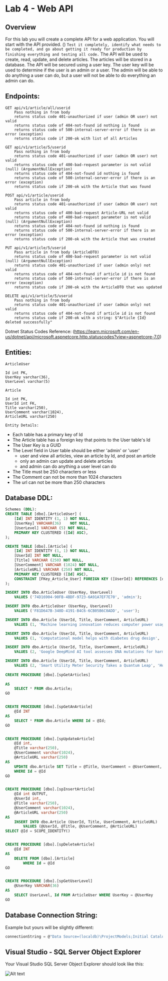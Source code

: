 # Lab 4 - Web API

## Overview

For this lab you will create a complete API for a web application. You will start with the API provided. () `Test it completely, identify what needs to be completed, and go about getting it ready for production by finishing everything and testing all code.` The API will be used to create, read, update, and delete articles.  The articles will be stored in a database.  The API will be secured using a user key.  The user key will be used to determine if the user is an admin or a user.  The admin will be able to do anything a user can do, but a user will not be able to do everything an admin can do.

## Endpoints:

```
GET api/v1/article/all/userid
	Pass nothing in from body
	returns status code 401-unauthorized if user (admin OR user) not valid
	returns status code of 404-not-found id nothing is found
	returns status code of 500-internal-server-error if there is an error (exception)
	returns status code if 200-ok with list of all Articles

GET api/v1/article/5/userid
	Pass nothing in from body
	returns status code 401-unauthorized if user (admin OR user) not valid
	returns status code of 400-bad-request parameter is not valid (null) (ArgumentNullException)
	returns status code of 404-not-found id nothing is found
	returns status code of 500-internal-server-error if there is an error (exception)
	returns status code if 200-ok with the Article that was found

POST api/v1/article/userid
	Pass article in from body
	returns status code 401-unauthorized if user (admin OR user) not valid
	returns status code of 400-bad-request Article-URL not valid
	returns status code of 400-bad-request parameter is not valid (null) (ArgumentNullException)
	returns status code of 404-not-found id nothing is found
	returns status code of 500-internal-server-error if there is an error (exception)
	returns status code if 200-ok with the Article that was created

PUT api/v1/article/5/userid
	Pass article in from body (ArticleDTO)
	returns status code of 400-bad-request parameter is not valid (null) (ArgumentNullException)
	returns status code 401-unauthorized if user (admin only) not valid
	returns status code of 404-not-found if article id is not found
	returns status code of 500-internal-server-error if there is an error (exception)
	returns status code if 200-ok with the ArticleDTO that was updated

DELETE api/v1/article/5/userid
	Pass nothing in from body
	returns status code 401-unauthorized if user (admin only) not valid
	returns status code of 404-not-found if article id is not found
	returns status code if 200-ok with a string: $"Article {Id} deleted successfully"
```

Dotnet Status Codes Reference:
(https://learn.microsoft.com/en-us/dotnet/api/microsoft.aspnetcore.http.statuscodes?view=aspnetcore-7.0)

## Entities:

`ArticleUser`
```
Id int PK,
UserKey varchar(36),
UserLevel varchar(5)
```
`Article`
```
Id int PK,
UserId int FK,
Title varchar(250),
UserComment varchar(1024),
ArticleURL varchar(250)
```
`Entity Details:`
- Each table has a primary key of Id
- The Article table has a foreign key that points to the User table's Id
- The User Key is a GUID
- The Level field in User table should be either 'admin' or 'user'
	- user and view all articles, view an article by Id, and post an article
	- only an admin can update and delete articles
	- and admin can do anything a user level can do
- The Title must be 250 characters or less
- The Comment can not be more than 1024 characters
- The url can not be more than 250 characters

## Database DDL:
```sql	
Schemes (DDL):
CREATE TABLE [dbo].[ArticleUser] (
    [Id] INT IDENTITY (1, 1) NOT NULL,
    [UserKey] VARCHAR(36)    NOT NULL,
    [UserLevel] VARCHAR (5) NOT NULL,
    PRIMARY KEY CLUSTERED ([Id] ASC),
);

CREATE TABLE [dbo].[Article] (
    [Id] INT IDENTITY (1, 1) NOT NULL,
    [UserId] INT NOT NULL,
    [Title] VARCHAR (250) NOT NULL,
    [UserComment] VARCHAR (1024) NOT NULL,
	[ArticleURL] VARCHAR (250) NOT NULL,
    PRIMARY KEY CLUSTERED ([Id] ASC),
    CONSTRAINT [FKey_Article_User] FOREIGN KEY ([UserId]) REFERENCES [dbo].[ArticleUser] ([Id]) ON DELETE CASCADE ON UPDATE CASCADE
);

INSERT INTO dbo.ArticleUser (UserKey, UserLevel)
	VALUES ('74D16904-90FB-4BDF-9723-6A91A7EF7E70', 'admin');

INSERT INTO dbo.ArticleUser (UserKey, UserLevel)
	VALUES ('F81D647B-340D-4191-B4C6-6CB05B6C0ADD', 'user');

INSERT INTO dbo.Article (UserId, Title, UserComment, ArticleURL) 
	VALUES (1, 'Machine learning innovation reduces computer power usage', 'Their vision – getting server-scale performance from handheld devices', 'https://news.wsu.edu/news/2023/09/14/machine-learning-innovation-reduces-computer-power-usage/');

INSERT INTO dbo.Article (UserId, Title, UserComment, ArticleURL) 
	VALUES (1, 'Computational model helps with diabetes drug design', 'Researchers can use the model to predict how engineered forms of insulin would perform in human patients, making it easier to bring these drugs to clinical trials.', 'https://news.mit.edu/2023/computational-model-helps-diabetes-drug-design-0920');

INSERT INTO dbo.Article (UserId, Title, UserComment, ArticleURL)
	VALUES (2, 'Google DeepMind AI tool assesses DNA mutations for harm potential', 'AlphaMissense’s predictions could help speed up research and diagnosis of rare disorders', 'https://www.theguardian.com/science/2023/sep/19/google-deepmind-ai-tool-assesses-dna-mutations-for-harm-potential');

INSERT INTO dbo.Article (UserId, Title, UserComment, ArticleURL)
	VALUES (2, 'Smart Utility Meter Security Takes a Quantum Leap', 'Honeywell will secure its meters with cryptographic keys from Quantinuum', 'https://spectrum.ieee.org/smart-meter-security');
	
CREATE PROCEDURE [dbo].[spGetArticles]
	
AS
	SELECT * FROM dbo.Article;
GO 


CREATE PROCEDURE [dbo].[spGetAnArticle]
	@Id INT
AS
	SELECT * FROM dbo.Article WHERE Id = @Id;
GO


CREATE PROCEDURE [dbo].[spUpdateArticle]
	@Id int,
	@Title varchar(250),
	@UserComment varchar(1024),
	@ArticleURL varchar(250)
AS
	UPDATE dbo.Article SET Title = @Title, UserComment = @UserComment, ArticleURL = @ArticleURL
	WHERE Id = @Id
GO


CREATE PROCEDURE [dbo].[spInsertArticle]
	@Id int OUTPUT,
	@UserId int,
	@Title varchar(250),
	@UserComment varchar(1024),
	@ArticleURL varchar(250)
AS
	INSERT INTO dbo.Article (UserId, Title, UserComment, ArticleURL)
		VALUES (@UserId, @Title, @UserComment, @ArticleURL)
SELECT @Id = SCOPE_IDENTITY()


CREATE PROCEDURE [dbo].[spDeleteArticle]
	@Id INT
AS
	DELETE FROM [dbo].[Article]
		WHERE Id = @Id
GO


CREATE PROCEDURE [dbo].[spGetUserLevel]
	@UserKey VARCHAR(36)
AS
	SELECT UserLevel, Id FROM ArticleUser WHERE UserKey = @UserKey
GO
```

## Database Connection String:
Example but yours will be slightly different:

```C#
connectionString = @"Data Source=(localdb)\ProjectModels;Initial Catalog=WebArticles;Integrated Security=True;Connect Timeout=30";
```

## Visual Studio - SQL Server Object Explorer

Your Visual Studio SQL Server Object Explorer should look like this:

![Alt text](WebArticle-DB.PNG "Screenshot of SQL Server Object Explorer")